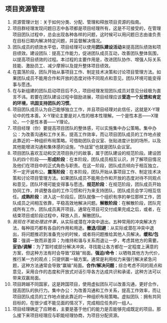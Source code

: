 ## 项目资源管理
1. 资源管理计划：关于如何分类、分配、管理和释放项目资源的指南。
2. 项目群经理发现问题日志中各项都是项目经理所有，这是不可接受的，在管理项目团队过程中，总会出现各种各样的问题，这时候可以用问题日志由谁负责在目标日期内解决特定问题，并监督解决情况。
3. 团队成员的绩效水平低，项目经理可以使用**团队建设活动**来提高团队绩效和项目绩效。建设团队：提高工作能力，促进团队成员互动，改善团队整体氛围，以提高项目绩效的过程。本过程的主要作用是，改进团队协作、增强人际关系技能、激励员工、减少摩擦以及提升整体项目绩效。
4. 在震荡阶段，团队开始从事项目工作、制定技术决策和讨论项目管理方法。如果团队成员不能用合作和开放的态度对待不同观点和意见，团队环境可能变得事与愿违。
5. 在与新组建的团队启动项目后不久，项目经理发现团队成员对意见分歧极为直言不讳。若要在团队建设过程中鼓励进展，项目经理应该**营造一个反馈和肯定的环境，巩固支持团队的习惯**。
6. 项目团队成员认为自己能够独立工作，并且项目经理对此信任，这就是X-Y理论中的性本善。X-Y理论主要是对人性的根本性理解。一个是性本恶——X理论，一个是性本善——Y理论。
7. 项目经理（你）要提高项目团队的整体感，可以实施集中办公策略。集中办公：为改善沟通和工作关系，提高工作效率，而让项目团队成员的工作地点彼此靠近的一种组织布局策略。可借助团队会议室、张贴进度计划的场所，以及其他能增进沟通和集体感的设施，“作战室”也就是团队会议室。
8. 项目团队喜欢互动和交流项目执行的故事，属于团队建设的规范阶段。建设团队的四个阶段——**形成阶段**：在本阶段，团队成员相互认识，并了解项目情况及他们在项目中的正式角色与职责。在这一阶段，团队成员倾向于相互独立，不一定开诚布公。**震荡阶段**：在本阶段，团队开始从事项目工作、制定技术决策和讨论项目管理方法。如果团队成员不能用合作和开放的态度对待不同观点和意见，团队环境可能变得事与愿违。**规范阶段**：在规范阶段，团队成员开始协同工作，并调整各自的工作习惯和行为来支持团队，团队成员会学习相互信任。**成熟阶段**：进入这一阶段后，团队就像一个组织有序的单位那样工作，团队成员之间相互依靠，平稳高效地解决问题。**解散阶段**：在解散阶段，团队完成所有工作，团队成员离开项目。通常在项目可交付成果完成之后，或者，在结束项目或阶段过程中，释放人员，解散团队。
9. *我现在不能处理这件事*，从实际或潜在冲突中退出。五种常用的冲突解决方法，每种技巧都有各自的作用和用途。**撤退/回避**：从实际或潜在冲突中退出，将问题推迟到准备充分的时候，或者将问题推给其他人员解决。**缓和/包容**：强调一致而非差异；为维持和谐与关系而退让一步，考虑其他方的需要。**妥协/调解**：为了暂时或部分解决冲突，寻找能让各方都在一定程度上满意的方案，但这种方法有时会导致“双输”局面。**强迫/命令**：以牺牲其他方为代价，推行某一方的观点；只提供赢一输方案。通常是利用权力来强行解决紧急问题，这种方法通常会导致“赢输”局面。**合作/解决问题**；综合考虑不同的观点和意见，采用合作的态度和开放式对话引导各方达成共识和承诺，这种方法可以带来双赢局面。
10. 项目跨越不同国家，这是跨国项目，使用虚拟团队可以改善沟通，更好合作，提高团队的执行力。集中办公：为改善沟通和工作关系，提高工作效率，而让项目团队成员的工作地点彼此靠近的一种组织布局策略。虚拟团队：拥有共同目标的，在很少或不能见面的情况下，完成相应任务的一组人。
11. 项目经理确定了应聘者，主要是基于他们的能力是否能够完成既定的项目。那么接下来项目经理应与职能经理协商，为项目分配资源。